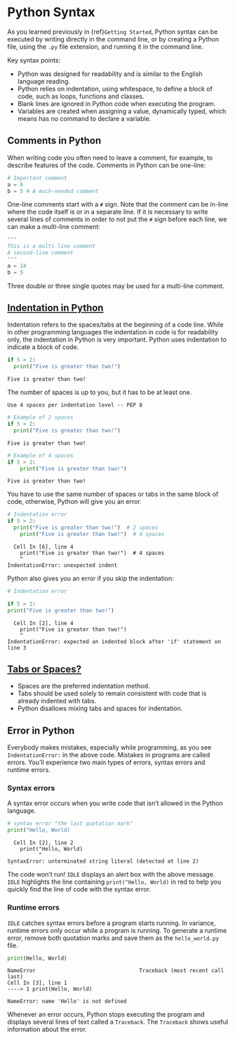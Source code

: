 # Python Syntax

As you learned previously in {ref}`Getting Started`, Python syntax can be executed by writing directly in the command line, or by creating a Python file, using the `.py` file extension, and running it in the command line.

Key syntax points:

- Python was designed for readability and is similar to the English language reading.
- Python relies on indentation, using whitespace, to define a block of code, such as loops, functions and classes.
- Blank lines are ignored in Python code when executing the program.
- Variables are created when assigning a value, dynamically typed, which means has no command to declare a variable.

## Comments in Python

When writing code you often need to leave a comment, for example, to describe features of the code. Comments in Python can be one-line:

```py
# Important comment
a = 6
b = 5 # A much-needed comment
```

One-line comments start with a `#` sign. Note that the comment can be in-line where the code itself is or in a separate line. If it is necessary to write several lines of comments in order to not put the `#` sign before each line, we can make a multi-line comment:

```py
"""
This is a multi-line comment
A second-line comment
"""
a = 14
b = 5
```

Three double or three single quotes may be used for a multi-line comment.

## [Indentation in Python](https://peps.python.org/pep-0008/#indentation)

Indentation refers to the spaces/tabs at the beginning of a code line. While in other programming languages the indentation in code is for readability only, the indentation in Python is very important. Python uses indentation to indicate a block of code.

```py
if 5 > 2:
  print("Five is greater than two!")
```

```console
Five is greater than two!
```

The number of spaces is up to you, but it has to be at least one.

```{Note}
Use 4 spaces per indentation level -- PEP 8
```

```py
# Example of 2 spaces
if 5 > 2:
  print("Five is greater than two!")
```

```console
Five is greater than two!
```

```py
# Example of 4 spaces
if 5 > 2:
    print("Five is greater than two!") 
```

```console
Five is greater than two!
```

You have to use the same number of spaces or tabs in the same block of code, otherwise, Python will give you an error.

```py
# Indentation error
if 5 > 2:
  print("Five is greater than two!")  # 2 spaces
    print("Five is greater than two!")  # 4 spaces
```

```console
  Cell In [6], line 4
    print("Five is greater than two!")  # 4 spaces
    ^
IndentationError: unexpected indent
```

Python also gives you an error if you skip the indentation:

```py
# Indentation error

if 5 > 2:
print("Five is greater than two!")
```

```console
  Cell In [2], line 4
    print("Five is greater than two!")
    ^
IndentationError: expected an indented block after 'if' statement on line 3
```

## [Tabs or Spaces?](https://peps.python.org/pep-0008/#tabs-or-spaces)

- Spaces are the preferred indentation method.
- Tabs should be used solely to remain consistent with code that is already indented with tabs.
- Python disallows mixing tabs and spaces for indentation.

## Error in Python

Everybody makes mistakes, especially while programming, as you see `IndentationError:` in the above code. Mistakes in programs are called errors. You’ll experience two main types of errors, syntax errors and runtime errors.

### Syntax errors

A syntax error occurs when you write code that isn’t allowed in the Python language.

```py
# syntax error "the last quotation mark"
print("Hello, World)
```

```console
  Cell In [2], line 2
    print("Hello, World)
          ^
SyntaxError: unterminated string literal (detected at line 2)
```

The code won’t run! `IDLE` displays an alert box with the above message. `IDLE` highlights the line containing `print("Hello, World)` in red to help you quickly find the line of code with the syntax error.

### Runtime errors

`IDLE` catches syntax errors before a program starts running. In variance, runtime errors only occur while a program is running. To generate a runtime error, remove both quotation marks and save them as the `hello_world.py` file.

```py
print(Hello, World)
```

```console
NameError                                 Traceback (most recent call last)
Cell In [3], line 1
----> 1 print(Hello, World)

NameError: name 'Hello' is not defined
```

Whenever an error occurs, Python stops executing the program and displays several lines of text called a `Traceback`. The `Traceback` shows useful information about the error.

